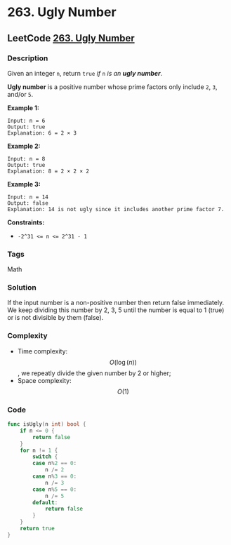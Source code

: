 # 263. Ugly Number

## LeetCode [263. Ugly Number](title)

### Description

Given an integer `n`, return `true` _if_ `n` _is an **ugly number**_.

**Ugly number** is a positive number whose prime factors only include `2`, `3`, and/or `5`.

**Example 1:**

```text
Input: n = 6
Output: true
Explanation: 6 = 2 × 3
```

**Example 2:**

```text
Input: n = 8
Output: true
Explanation: 8 = 2 × 2 × 2
```

**Example 3:**

```text
Input: n = 14
Output: false
Explanation: 14 is not ugly since it includes another prime factor 7.
```

**Constraints:**

* `-2^31 <= n <= 2^31 - 1`

### Tags

Math

### Solution

If the input number is a non-positive number then return false immediately. We keep dividing this number by 2, 3, 5 until the number is equal to 1 \(true\) or is not divisible by them \(false\).

### Complexity

* Time complexity: $$O(\log(n))$$, we repeatly divide the given number by 2 or higher;
* Space complexity: $$O(1)$$

### Code

```go
func isUgly(n int) bool {
	if n <= 0 {
		return false
	}
	for n != 1 {
		switch {
		case n%2 == 0:
			n /= 2
		case n%3 == 0:
			n /= 3
		case n%5 == 0:
			n /= 5
		default:
			return false
		}
	}
	return true
}
```

